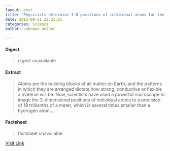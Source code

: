 ```yaml
---
layout: post
title: "Physicists determine 3-D positions of individual atoms for the first time"
date: 2015-09-21 22:21:11
categories: Science
author: unknown author

---
```



#### Digest
>digest unavailable

#### Extract
>Atoms are the building blocks of all matter on Earth, and the patterns in which they are arranged dictate how strong, conductive or flexible a material will be. Now, scientists have used a powerful microscope to image the 3-dimensional positions of individual atoms to a precision of 19 trillionths of a meter, which is several times smaller than a hydrogen atom....

#### Factsheet
>factsheet unavailable

[Visit Link](http://www.sciencedaily.com/releases/2015/09/150921182111.htm)


